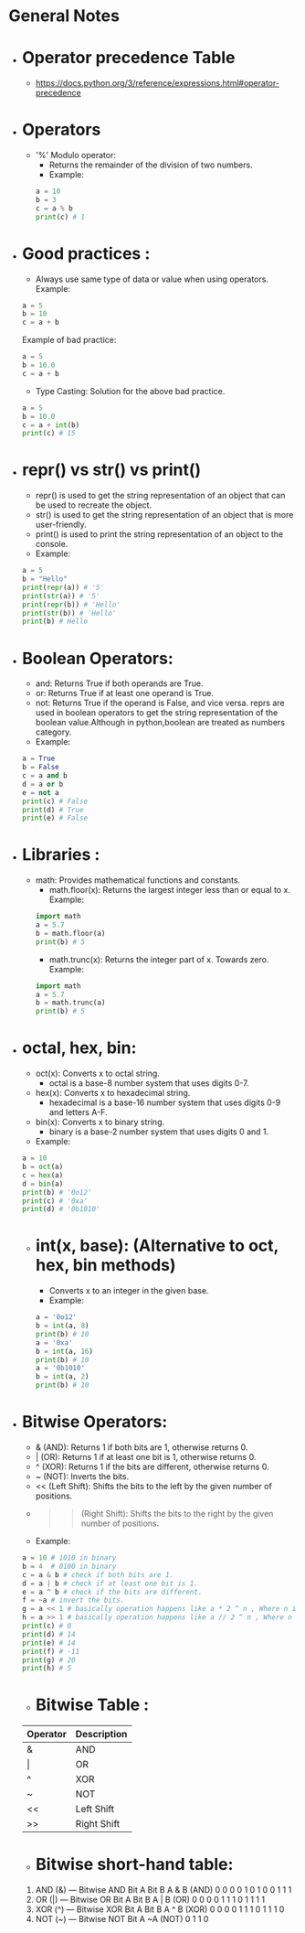  # General Notes

- # Operator precedence Table
  - https://docs.python.org/3/reference/expressions.html#operator-precedence

- # Operators
  - '%' Modulo operator:
    - Returns the remainder of the division of two numbers.
    - Example:
    ```python
    a = 10
    b = 3
    c = a % b
    print(c) # 1
    ```
- # Good practices :
  - Always use same type of data or value when using operators.
  Example: 
  ```python
  a = 5
  b = 10
  c = a + b
  ```
  Example of bad practice:
  ```python
  a = 5
  b = 10.0
  c = a + b
  ```
  - Type Casting: Solution for the above bad practice.
  ```python
  a = 5
  b = 10.0
  c = a + int(b)
  print(c) # 15
  ```
- # repr() vs str() vs print()
  - repr() is used to get the string representation of an object that can be used to recreate the object.
  - str() is used to get the string representation of an object that is more user-friendly.
  - print() is used to print the string representation of an object to the console.
  - Example:
  ```python
  a = 5
  b = "Hello"
  print(repr(a)) # '5'
  print(str(a)) # '5'
  print(repr(b)) # 'Hello'
  print(str(b)) # 'Hello'
  print(b) # Hello
  ```
- # Boolean Operators:
  - and: Returns True if both operands are True.
  - or: Returns True if at least one operand is True.
  - not: Returns True if the operand is False, and vice versa.
  reprs are used in boolean operators to get the string representation of the boolean value.Although in python,boolean are treated as numbers category.
  - Example:
  ```python
  a = True
  b = False
  c = a and b
  d = a or b
  e = not a
  print(c) # False
  print(d) # True
  print(e) # False
  ```

- # Libraries :
  - math: Provides mathematical functions and constants.
    - math.floor(x): Returns the largest integer less than or equal to x.
    Example:
    ```python
    import math
    a = 5.7
    b = math.floor(a)
    print(b) # 5
    ```
    - math.trunc(x): Returns the integer part of x. Towards zero.
    Example:
    ```python
    import math
    a = 5.7
    b = math.trunc(a)
    print(b) # 5
    ```
- # octal, hex, bin:
  - oct(x): Converts x to octal string.
    - octal is a base-8 number system that uses digits 0-7.
  - hex(x): Converts x to hexadecimal string.
    - hexadecimal is a base-16 number system that uses digits 0-9 and letters A-F.
  - bin(x): Converts x to binary string.
    - binary is a base-2 number system that uses digits 0 and 1.
  - Example:
  ```python
  a = 10
  b = oct(a)
  c = hex(a)
  d = bin(a)
  print(b) # '0o12'
  print(c) # '0xa'
  print(d) # '0b1010'
  ```
  - # int(x, base): (Alternative to oct, hex, bin methods)
    - Converts x to an integer in the given base.
    - Example:
    ```python
    a = '0o12'
    b = int(a, 8)
    print(b) # 10
    a = '0xa'
    b = int(a, 16)
    print(b) # 10
    a = '0b1010'
    b = int(a, 2)
    print(b) # 10
    ```

- # Bitwise Operators:
  - & (AND): Returns 1 if both bits are 1, otherwise returns 0.
  - | (OR): Returns 1 if at least one bit is 1, otherwise returns 0.
  - ^ (XOR): Returns 1 if the bits are different, otherwise returns 0.
  - ~ (NOT): Inverts the bits.
  - << (Left Shift): Shifts the bits to the left by the given number of positions.
  - >> (Right Shift): Shifts the bits to the right by the given number of positions.
  - Example:
  ```python
  a = 10 # 1010 in binary
  b = 4  # 0100 in binary
  c = a & b # check if both bits are 1.
  d = a | b # check if at least one bit is 1.
  e = a ^ b # check if the bits are different.
  f = ~a # invert the bits.
  g = a << 1 # basically operation happens like a * 2 ^ n , Where n is the number of positions
  h = a >> 1 # basically operation happens like a // 2 ^ n , Where n is the number of positions
  print(c) # 0
  print(d) # 14
  print(e) # 14
  print(f) # -11
  print(g) # 20
  print(h) # 5
  ```
  - # Bitwise Table :
  | Operator | Description |
  |----------|-------------|
  | &        | AND         |
  | \|      | OR          |
  | ^        | XOR        |
  | ~        | NOT        |
  | <<       | Left Shift  |
  | >>       | Right Shift |

  - # Bitwise short-hand table:
  1. AND (&) — Bitwise AND
    Bit A	  Bit B	  A & B (AND)
    0	      0	      0
    0	      1	      0
    1	      0	      0
    1	      1	      1
  2. OR (|) — Bitwise OR
    Bit A	  Bit B	  A | B (OR)
    0	      0	      0
    0	      1	      1
    1	      0	      1
    1	      1	      1
  3. XOR (^) — Bitwise XOR
    Bit A	  Bit B	  A ^ B (XOR)
    0	      0	      0
    0	      1	      1
    1	      0	      1
    1	      1	      0
  4. NOT (~) — Bitwise NOT
    Bit A	  ~A (NOT)
    0	      1
    1	      0
  
